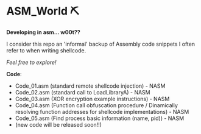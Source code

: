 # ASM_World ⛏

**Developing in asm... w00t??**

I consider this repo an 'informal' backup of Assembly code snippets I often refer to when writing shellcode. 

*Feel free to explore!*

**Code**:
* Code_01.asm		(standard remote shellcode injection) - NASM
*	Code_02.asm		(standard call to LoadLibraryA) - NASM
* Code_03.asm   (XOR encryption example instructions) - NASM
* Code_04.asm   (Function call obfuscation procedure / Dinamically resolving function addresses for shellcode implementations) - NASM
* Code_05.asm   (Find process basic information (name, pid)) - NASM
* (new code will be released soon!!)
